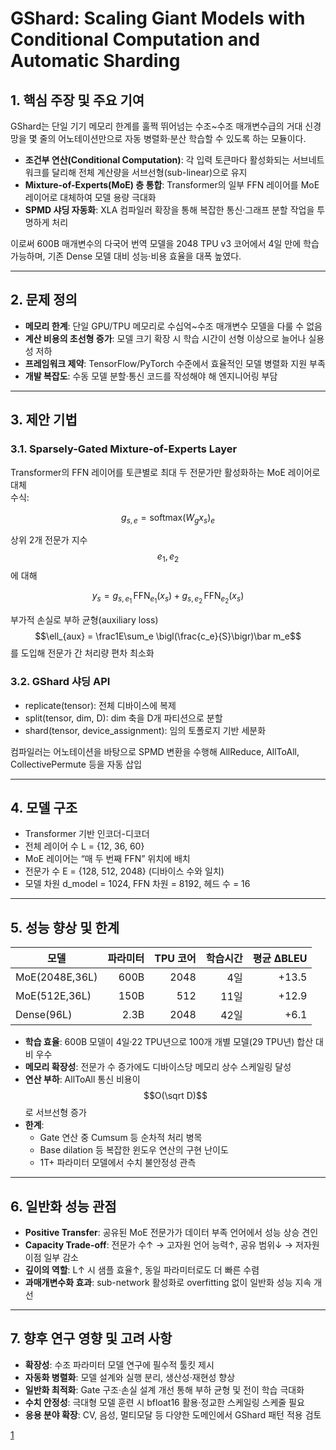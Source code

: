 # GShard: Scaling Giant Models with Conditional Computation and Automatic Sharding

## 1. 핵심 주장 및 주요 기여  
GShard는 단일 기기 메모리 한계를 훌쩍 뛰어넘는 수조~수조 매개변수급의 거대 신경망을 몇 줄의 어노테이션만으로 자동 병렬화·분산 학습할 수 있도록 하는 모듈이다.  
- **조건부 연산(Conditional Computation)**: 각 입력 토큰마다 활성화되는 서브네트워크를 달리해 전체 계산량을 서브선형(sub-linear)으로 유지  
- **Mixture-of-Experts(MoE) 층 통합**: Transformer의 일부 FFN 레이어를 MoE 레이어로 대체하여 모델 용량 극대화  
- **SPMD 샤딩 자동화**: XLA 컴파일러 확장을 통해 복잡한 통신·그래프 분할 작업을 투명하게 처리  

이로써 600B 매개변수의 다국어 번역 모델을 2048 TPU v3 코어에서 4일 만에 학습 가능하며, 기존 Dense 모델 대비 성능·비용 효율을 대폭 높였다.

***

## 2. 문제 정의  
- **메모리 한계**: 단일 GPU/TPU 메모리로 수십억~수조 매개변수 모델을 다룰 수 없음  
- **계산 비용의 초선형 증가**: 모델 크기 확장 시 학습 시간이 선형 이상으로 늘어나 실용성 저하  
- **프레임워크 제약**: TensorFlow/PyTorch 수준에서 효율적인 모델 병렬화 지원 부족  
- **개발 복잡도**: 수동 모델 분할·통신 코드를 작성해야 해 엔지니어링 부담  

***

## 3. 제안 기법

### 3.1. Sparsely-Gated Mixture-of-Experts Layer  
Transformer의 FFN 레이어를 토큰별로 최대 두 전문가만 활성화하는 MoE 레이어로 대체  
수식:  

$$g_{s,e} = \mathrm{softmax}(W_g x_s)_e$$  

상위 2개 전문가 지수 $$e_1,e_2$$에 대해  

```math
y_s = g_{s,e_1}\,\mathrm{FFN}_{e_1}(x_s) + g_{s,e_2}\,\mathrm{FFN}_{e_2}(x_s)
``` 

부가적 손실로 부하 균형(auxiliary loss) $$\ell_{aux} = \frac1E\sum_e \bigl(\frac{c_e}{S}\bigr)\bar m_e$$ 를 도입해 전문가 간 처리량 편차 최소화

### 3.2. GShard 샤딩 API  
- replicate(tensor): 전체 디바이스에 복제  
- split(tensor, dim, D): dim 축을 D개 파티션으로 분할  
- shard(tensor, device_assignment): 임의 토폴로지 기반 세분화  

컴파일러는 어노테이션을 바탕으로 SPMD 변환을 수행해 AllReduce, AllToAll, CollectivePermute 등을 자동 삽입

***

## 4. 모델 구조  
- Transformer 기반 인코더-디코더  
- 전체 레이어 수 L = {12, 36, 60}  
- MoE 레이어는 “매 두 번째 FFN” 위치에 배치  
- 전문가 수 E = {128, 512, 2048} (디바이스 수와 일치)  
- 모델 차원 d_model = 1024, FFN 차원 = 8192, 헤드 수 = 16  

***

## 5. 성능 향상 및 한계

| 모델          | 파라미터 | TPU 코어 | 학습시간 | 평균 ∆BLEU |
|--------------|---------:|---------:|--------:|----------:|
| MoE(2048E,36L)|   600B  |   2048   |   4일   |   +13.5   |
| MoE(512E,36L) |   150B  |    512   |  11일   |   +12.9   |
| Dense(96L)   |   2.3B  |   2048   |  42일   |    +6.1   |

- **학습 효율**: 600B 모델이 4일·22 TPU년으로 100개 개별 모델(29 TPU년) 합산 대비 우수  
- **메모리 확장성**: 전문가 수 증가에도 디바이스당 메모리 상수 스케일링 달성  
- **연산 부하**: AllToAll 통신 비용이 $$O(\sqrt D)$$로 서브선형 증가  
- **한계**:  
  - Gate 연산 중 Cumsum 등 순차적 처리 병목  
  - Base dilation 등 복잡한 윈도우 연산의 구현 난이도  
  - 1T+ 파라미터 모델에서 수치 불안정성 관측

***

## 6. 일반화 성능 관점  
- **Positive Transfer**: 공유된 MoE 전문가가 데이터 부족 언어에서 성능 상승 견인  
- **Capacity Trade-off**: 전문가 수↑ → 고자원 언어 능력↑, 공유 범위↓ → 저자원 이점 일부 감소  
- **깊이의 역할**: L↑ 시 샘플 효율↑, 동일 파라미터로도 더 빠른 수렴  
- **과매개변수화 효과**: sub-network 활성화로 overfitting 없이 일반화 성능 지속 개선

***

## 7. 향후 연구 영향 및 고려 사항  
- **확장성**: 수조 파라미터 모델 연구에 필수적 툴킷 제시  
- **자동화 병렬화**: 모델 설계와 실행 분리, 생산성·재현성 향상  
- **일반화 최적화**: Gate 구조·손실 설계 개선 통해 부하 균형 및 전이 학습 극대화  
- **수치 안정성**: 극대형 모델 훈련 시 bfloat16 활용·정교한 스케일링 스케줄 필요  
- **응용 분야 확장**: CV, 음성, 멀티모달 등 다양한 도메인에서 GShard 패턴 적용 검토

[1](https://ppl-ai-file-upload.s3.amazonaws.com/web/direct-files/attachments/22370781/a86bdade-e6e6-4db1-bd23-397edd5ee4c5/2006.16668v1.pdf)
